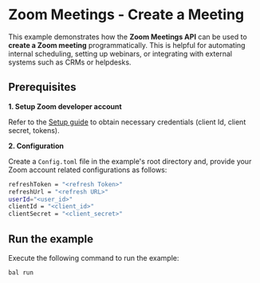 # Zoom Meetings - Create a Meeting

This example demonstrates how the **Zoom Meetings API** can be used to **create a Zoom meeting** programmatically. This is helpful for automating internal scheduling, setting up webinars, or integrating with external systems such as CRMs or helpdesks.

## Prerequisites

**1. Setup Zoom developer account**

Refer to the [Setup guide](https://raw.githubusercontent.com/ballerina-platform/module-ballerinax-zoom.meetings/refs/heads/main/README.md) to obtain necessary credentials (client Id, client secret, tokens).

**2. Configuration**

Create a `Config.toml` file in the example's root directory and, provide your Zoom account related configurations as follows:

```bash 
refreshToken = "<refresh Token>"
refreshUrl = "<refresh URL>"
userId="<user_id>"
clientId = "<client_id>"
clientSecret = "<client_secret>"
```

## Run the example

Execute the following command to run the example:

```bash
bal run
```

